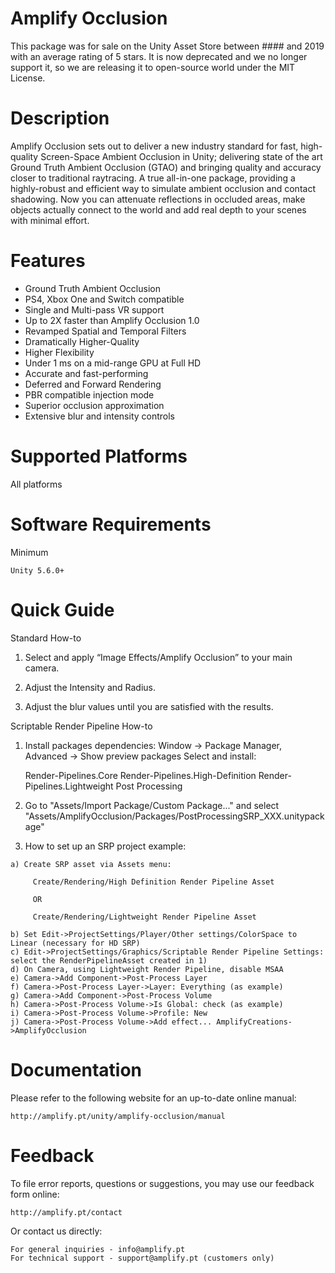 # Amplify Occlusion

  <INTRO>

  This package was for sale on the Unity Asset Store between #### and 2019 with an
  average rating of 5 stars. It is now deprecated and we no longer support it, so we 
  are releasing it to open-source world under the MIT License.
	
# Description

  Amplify Occlusion sets out to deliver a new industry standard for fast, high-quality 
  Screen-Space Ambient Occlusion in Unity; delivering state of the art Ground Truth Ambient 
  Occlusion (GTAO) and bringing quality and accuracy closer to traditional raytracing. A true 
  all-in-one package, providing a highly-robust and efficient way to simulate ambient occlusion 
  and contact shadowing. Now you can attenuate reflections in occluded areas, make objects 
  actually connect to the world and add real depth to your scenes with minimal effort.
  
# Features

  * Ground Truth Ambient Occlusion
  * PS4, Xbox One and Switch compatible
  * Single and Multi-pass VR support
  * Up to 2X faster than Amplify Occlusion 1.0
  * Revamped Spatial and Temporal Filters
  * Dramatically Higher-Quality
  * Higher Flexibility
  * Under 1 ms on a mid-range GPU at Full HD
  * Accurate and fast-performing
  * Deferred and Forward Rendering
  * PBR compatible injection mode
  * Superior occlusion approximation
  * Extensive blur and intensity controls
  
# Supported Platforms

  All platforms
	
# Software Requirements

  Minimum

    Unity 5.6.0+

# Quick Guide

  Standard How-to

  1) Select and apply “Image Effects/Amplify Occlusion” to your main camera.
  
  2) Adjust the Intensity and Radius.
  
  3) Adjust the blur values until you are satisfied with the results.
 
  Scriptable Render Pipeline How-to

  1) Install packages dependencies:
    Window -> Package Manager, Advanced -> Show preview packages
    Select and install:
      
      Render-Pipelines.Core
      Render-Pipelines.High-Definition
      Render-Pipelines.Lightweight
      Post Processing

  2) Go to "Assets/Import Package/Custom Package..." and select
  "Assets/AmplifyOcclusion/Packages/PostProcessingSRP_XXX.unitypackage"

  3) How to set up an SRP project example:

    a) Create SRP asset via Assets menu:

         Create/Rendering/High Definition Render Pipeline Asset

         OR

         Create/Rendering/Lightweight Render Pipeline Asset

    b) Set Edit->ProjectSettings/Player/Other settings/ColorSpace to Linear (necessary for HD SRP)
    c) Edit->ProjectSettings/Graphics/Scriptable Render Pipeline Settings: select the RenderPipelineAsset created in 1)
    d) On Camera, using Lightweight Render Pipeline, disable MSAA
    e) Camera->Add Component->Post-Process Layer
    f) Camera->Post-Process Layer->Layer: Everything (as example)
    g) Camera->Add Component->Post-Process Volume
    h) Camera->Post-Process Volume->Is Global: check (as example)
    i) Camera->Post-Process Volume->Profile: New
    j) Camera->Post-Process Volume->Add effect... AmplifyCreations->AmplifyOcclusion

# Documentation

  Please refer to the following website for an up-to-date online manual:

    http://amplify.pt/unity/amplify-occlusion/manual

# Feedback

  To file error reports, questions or suggestions, you may use our feedback form online:
	
    http://amplify.pt/contact

  Or contact us directly:

    For general inquiries - info@amplify.pt
    For technical support - support@amplify.pt (customers only)
